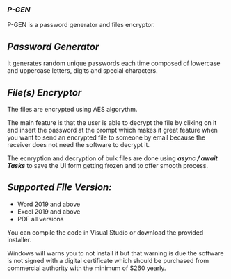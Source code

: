 ### _P-GEN_


P-GEN is a password generator and files encryptor.


## _Password Generator_

It generates random unique passwords each time composed of lowercase and uppercase letters, digits and special characters.


## _File(s) Encryptor_

The files are encrypted using AES algorythm.

The main feature is that the user is able to decrypt the file by cliking on it and insert the password at the prompt which makes it great feature when you want to send an encrypted file to someone by email because the receiver does not need the software to decrypt it.

The ecnryption and decryption of bulk files are done using **_async / await Tasks_** to save the UI form getting frozen and to offer smooth process.

## _Supported File Version:_

- Word 2019 and above
- Excel 2019 and above
- PDF all versions


You can compile the code in Visual Studio or download the provided installer. 

Windows will warns you to not install it but that warning is due the software is not signed with a digital certificate which should be purchased from commercial authority with the minimum of $260 yearly.




  
